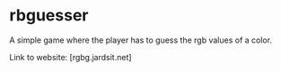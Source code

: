 # rbguesser
A simple game where the player has to guess the rgb values of a color. 

Link to website: [rgbg.jardsit.net]
